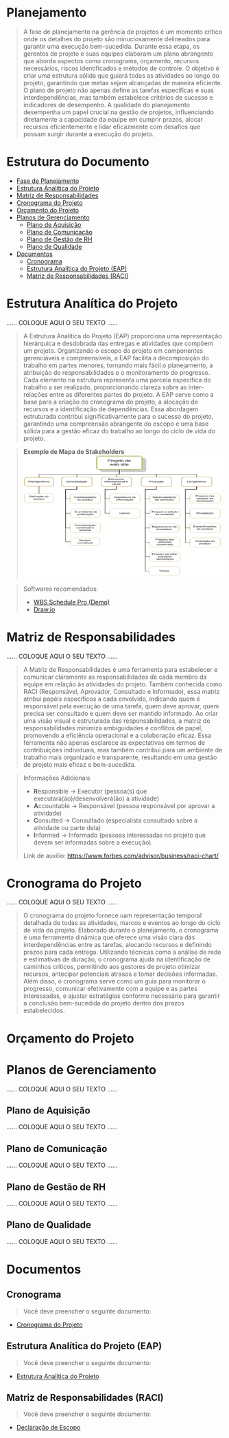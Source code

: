 # Planejamento

> A fase de planejamento na gerência de projetos é um momento crítico onde os detalhes do projeto são minuciosamente delineados para garantir uma execução bem-sucedida. 
> Durante essa etapa, os gerentes de projeto e suas equipes elaboram um plano abrangente que aborda aspectos como cronograma, orçamento, recursos necessários, riscos identificados e métodos de controle. 
> O objetivo é criar uma estrutura sólida que guiará todas as atividades ao longo do projeto, garantindo que metas sejam alcançadas de maneira eficiente. 
> O plano de projeto não apenas define as tarefas específicas e suas interdependências, mas também estabelece critérios de sucesso e indicadores de desempenho. 
> A qualidade do planejamento desempenha um papel crucial na gestão de projetos, influenciando diretamente a capacidade da equipe em cumprir prazos, alocar recursos eficientemente e lidar eficazmente com desafios que possam surgir durante a execução do projeto.

# Estrutura do Documento

- [Fase de Planejamento](#planejamento)
- [Estrutura Analítica do Projeto](#estrutura-analítica-do-projeto)
- [Matriz de Responsabilidades](#matriz-de-responsabilidades-raci)
- [Cronograma do Projeto](#cronograma-do-projeto)
- [Orçamento do Projeto](#orçamento-do-projeto)
- [Planos de Gerenciamento](#planos-de-gerenciamento)
  - [Plano de Aquisição](#plano-de-aquisição)
  - [Plano de Comunicação](#plano-de-comunicação)
  - [Plano de Gestão de RH](#plano-de-gestão-de-rh)
  - [Plano de Qualidade](#plano-de-qualidade)
- [Documentos](#documentos)
  - [Cronograma](#cronograma)
  - [Estrutura Analítica do Projeto (EAP)](#estrutura-analítica-do-projeto-eap)
  - [Matriz de Responsabilidades (RACI)](#matriz-de-responsabilidades-raci)

# Estrutura Analítica do Projeto

......  COLOQUE AQUI O SEU TEXTO ......

> A Estrutura Analítica do Projeto (EAP) proporciona uma representação hierárquica e desdobrada das entregas e atividades que compõem um projeto. 
> Organizando o escopo do projeto em componentes gerenciáveis e compreensíveis, a EAP facilita a decomposição do trabalho em partes menores, tornando mais fácil o planejamento, a atribuição de responsabilidades e o monitoramento do progresso. 
> Cada elemento na estrutura representa uma parcela específica do trabalho a ser realizado, proporcionando clareza sobre as inter-relações entre as diferentes partes do projeto. 
> A EAP serve como a base para a criação do cronograma do projeto, a alocação de recursos e a identificação de dependências. 
> Essa abordagem estruturada contribui significativamente para o sucesso do projeto, garantindo uma compreensão abrangente do escopo e uma base sólida para a gestão eficaz do trabalho ao longo do ciclo de vida do projeto.

> **Exemplo de Mapa de Stakeholders**
> ![Exemplo de EAP](/images/exemplo_wbs.png)

> Softwares recomendados: 
> * [WBS Schedule Pro (Demo)](https://www.criticaltools.com/)
> * [Draw.io](https://app.diagrams.net/)

# Matriz de Responsabilidades

......  COLOQUE AQUI O SEU TEXTO ......

> A Matriz de Responsabilidades é uma ferramenta para estabelecer e comunicar claramente as responsabilidades de cada membro da equipe em relação às atividades do projeto. 
> Também conhecida como RACI (Responsável, Aprovador, Consultado e Informado), essa matriz atribui papéis específicos a cada envolvido, indicando quem é responsável pela execução de uma tarefa, quem deve aprovar, quem precisa ser consultado e quem deve ser mantido informado. 
> Ao criar uma visão visual e estruturada das responsabilidades, a matriz de responsabilidades minimiza ambiguidades e conflitos de papel, promovendo a eficiência operacional e a colaboração eficaz. 
> Essa ferramenta não apenas esclarece as expectativas em termos de contribuições individuais, mas também contribui para um ambiente de trabalho mais organizado e transparente, resultando em uma gestão de projeto mais eficaz e bem-sucedida.

> Informações Adicionais
> * **R**esponsible -> Executor (pessoa(s) que executará(ão)/desenvolverá(ão) a atividade)
> * **A**ccountable -> Responsável (pessoa responsável por aprovar a atividade)
> * **C**onsulted   -> Consultado (especialista consultado sobre a atividade ou parte dela)
> * **I**nformed    -> Informado (pessoas interessadas no projeto que devem ser informadas sobre a execução).
> 
> Link de auxílio: https://www.forbes.com/advisor/business/raci-chart/

# Cronograma do Projeto

......  COLOQUE AQUI O SEU TEXTO ......

> O cronograma do projeto fornece uam representação temporal detalhada de todas as atividades, marcos e eventos ao longo do ciclo de vida do projeto. 
> Elaborado durante o planejamento, o cronograma é uma ferramenta dinâmica que oferece uma visão clara das interdependências entre as tarefas, alocando recursos e definindo prazos para cada entrega. 
> Utilizando técnicas como a análise de rede e estimativas de duração, o cronograma ajuda na identificação de caminhos críticos, permitindo aos gestores de projeto otimizar recursos, antecipar potenciais atrasos e tomar decisões informadas. 
> Além disso, o cronograma serve como um guia para monitorar o progresso, comunicar efetivamente com a equipe e as partes interessadas, e ajustar estratégias conforme necessário para garantir a conclusão bem-sucedida do projeto dentro dos prazos estabelecidos.

# Orçamento do Projeto

# Planos de Gerenciamento

......  COLOQUE AQUI O SEU TEXTO ......

## Plano de Aquisição

......  COLOQUE AQUI O SEU TEXTO ......

## Plano de Comunicação

......  COLOQUE AQUI O SEU TEXTO ......

## Plano de Gestão de RH

......  COLOQUE AQUI O SEU TEXTO ......

## Plano de Qualidade

......  COLOQUE AQUI O SEU TEXTO ......

# Documentos

## Cronograma

> Você deve preencher o seguinte documento:
- [Cronograma do Projeto](artefatos/cronograma_projeto.pod)

## Estrutura Analítica do Projeto (EAP)

> Você deve preencher o seguinte documento:
- [Estrutura Analítica do Projeto](artefatos/estrutura_analitica_projeto.wbs)

## Matriz de Responsabilidades (RACI)

> Você deve preencher o seguinte documento:
- [Declaração de Escopo](artefatos/declaracao-escopo.docx)

